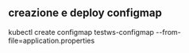 ## creazione e deploy configmap
kubectl create configmap testws-configmap --from-file=application.properties